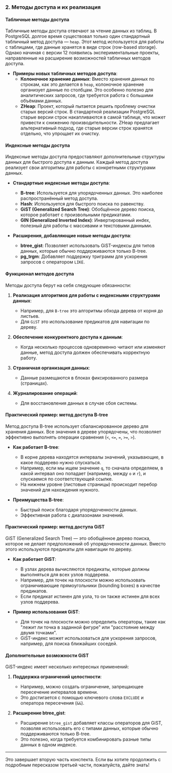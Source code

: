 ### **2. Методы доступа и их реализация**

#### **Табличные методы доступа**
Табличные методы доступа отвечают за чтение данных из таблиц. В PostgreSQL долгое время существовал только один стандартный табличный метод доступа — `heap`. Этот метод используется для работы с таблицами, где данные хранятся в виде строк (row-based storage). Однако начиная с версии 12 появились экспериментальные проекты, направленные на расширение возможностей табличных методов доступа.

- **Примеры новых табличных методов доступа**:
  - **Колоночное хранение данных**: Вместо хранения данных по строкам, как это делается в `heap`, колоночное хранение организует данные по столбцам. Это особенно полезно для аналитических запросов, где требуется работа с большими объёмами данных.
  - **ZHeap**: Проект, который пытается решить проблему очистки старых версий строк. В стандартной реализации PostgreSQL старые версии строк накапливаются в самой таблице, что может привести к снижению производительности. ZHeap предлагает альтернативный подход, где старые версии строк хранятся отдельно, что упрощает их очистку.

#### **Индексные методы доступа**
Индексные методы доступа предоставляют дополнительные структуры данных для быстрого доступа к данным. Каждый метод доступа реализует свои алгоритмы для работы с конкретными структурами данных.

- **Стандартные индексные методы доступа**:
  - **B-tree**: Используется для упорядоченных данных. Это наиболее распространённый метод доступа.
  - **Hash**: Используется для быстрого поиска по равенству.
  - **GiST (Generalized Search Tree)**: Обобщённое дерево поиска, которое работает с произвольными предикатами.
  - **GIN (Generalized Inverted Index)**: Инвертированный инdex, полезный для работы с массивами и текстовыми данными.

- **Расширения, добавляющие новые методы доступа**:
  - **btree_gist**: Позволяет использовать GiST-индексы для типов данных, которые обычно поддерживаются только B-tree.
  - **pg_trgm**: Добавляет поддержку триграмм для ускорения запросов с оператором `LIKE`.

#### **Функционал методов доступа**
Методы доступа берут на себя следующие обязанности:

1. **Реализация алгоритмов для работы с индексными структурами данных**:
   - Например, для `B-tree` это алгоритмы обхода дерева от корня до листьев.
   - Для `GiST` это использование предикатов для навигации по дереву.

2. **Обеспечение конкурентного доступа к данным**:
   - Когда несколько процессов одновременно читают или изменяют данные, метод доступа должен обеспечивать корректную работу.

3. **Страничная организация данных**:
   - Данные размещаются в блоках фиксированного размера (страницах).

4. **Журналирование операций**:
   - Для восстановления данных в случае сбоя системы.

#### **Практический пример: метод доступа B-tree**
Метод доступа B-tree использует сбалансированное дерево для хранения данных. Все значения в дереве упорядочены, что позволяет эффективно выполнять операции сравнения (`<`, `<=`, `=`, `>=`, `>`).

- **Как работает B-tree**:
  - В корне дерева находятся интервалы значений, указывающие, в какое поддерево нужно спускаться.
  - Например, если мы ищем значение `q`, то сначала определяем, в какой интервал оно попадает (например, между `o` и `r`), и спускаемся по соответствующей ссылке.
  - На нижнем уровне (листовые страницы) происходит перебор значений для нахождения нужного.

- **Преимущества B-tree**:
  - Быстрый поиск благодаря упорядоченности данных.
  - Эффективная работа с диапазонами значений.

#### **Практический пример: метод доступа GiST**
GiST (Generalized Search Tree) — это обобщённое дерево поиска, которое не делает предположений об упорядоченности данных. Вместо этого используются предикаты для навигации по дереву.

- **Как работает GiST**:
  - В узлах дерева вычисляются предикаты, которые должны выполняться для всех узлов поддерева.
  - Например, для точек на плоскости можно использовать ограничивающие прямоугольники (bounding boxes) в качестве предикатов.
  - Если предикат истинен для узла, то он также истинен для всех узлов поддерева.

- **Пример использования GiST**:
  - Для точек на плоскости можно определить операторы, такие как "лежит ли точка в заданной фигуре" или "расстояние между двумя точками".
  - GiST-индекс может использоваться для ускорения запросов, например, для поиска ближайших соседей.

#### **Дополнительные возможности GiST**
GiST-индекс имеет несколько интересных применений:

1. **Поддержка ограничений целостности**:
   - Например, можно создать ограничение, запрещающее пересечение интервалов времени.
   - Это достигается с помощью ключевого слова `EXCLUDE` и оператора пересечения (`&&`).

2. **Расширение btree_gist**:
   - Расширение `btree_gist` добавляет классы операторов для GiST, позволяя использовать его с типами данных, которые обычно поддерживаются только B-tree.
   - Это полезно, когда требуется комбинировать разные типы данных в одном индексе.

---

Это завершает вторую часть конспекта. Если вы хотите продолжить с подробным пересказом третьей части, пожалуйста, дайте знать!